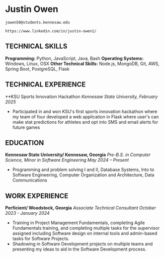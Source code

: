 # Justin Owen

```
jowen50@students.kennesaw.edu
```

```
https://www.linkedin.com/in/justin-owen1/
```

## TECHNICAL SKILLS

**Programming:** Python, JavaScript, Java, Bash
**Operating Systems:** Windows, Linux, OSX
**Other Technical Skills:** Node.js, MongoDB, Git, AWS, Spring Boot, PostgreSQL, Flask

## TECHNICAL EXPERIENCE

\*\*KSU Sports Innovation Hackathon
_Kennesaw State University, February 2025_

- Participated in and won KSU's first sports innovation hackathon where my team of four developed a web application in Flask where user's can make stat predictions for athletes and opt into SMS and email alerts for future games

## EDUCATION

**Kennesaw State University/ Kennesaw, Georgia**
_Pre-B.S. in Computer Science, Minor in Software Engineering May 2024 – Present_

- Programming and problem solving I and II, Database Systems, Into to Software Engineering, Computer Organization and Architecture, Data Communications

## WORK EXPERIENCE

**Perficient/ Woodstock, Georgia**
_Associate Technical Consultant October 2023 - January 2024_

- Training in Project Management Fundamentals, completing Agile Fundamentals training, and completing multiple tasks for the supervisor assigned including Software design on internal tools and admin-based tasks for Software Projects.
- Shadowing in Software Development projects on multiple teams and presenting my ideas to aid in the Software Development process.